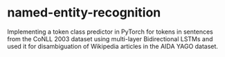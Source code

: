# named-entity-recognition
Implementing a token class predictor in PyTorch for tokens in sentences from the CoNLL 2003 dataset using multi-layer Bidirectional LSTMs and used it for disambiguation of Wikipedia articles in the AIDA YAGO dataset.
